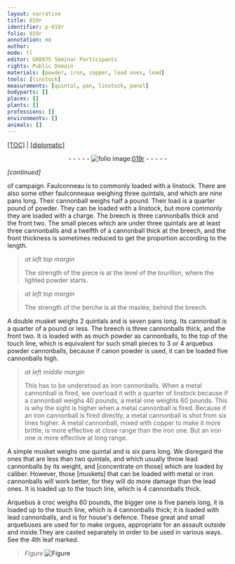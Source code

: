```yaml
---
layout: narrative
title: 019r
identifier: p-019r
folio: 019r
annotation: no
author:
mode: tl
editor: GR8975 Seminar Participants
rights: Public Domain
materials: [powder, iron, copper, lead ones, lead]
tools: [linstock]
measurements: [quintal, pan, linstock, panel]
bodyparts: []
places: []
plants: []
professions: []
environments: []
animals: []
---
```


<p><a href="{{ site.baseurl }}/translation/">[TOC]</a> | <a href="{{ site.baseurl }}/texts/p-019r_tc/">[diplomatic]</a></p><div class="folio" align="center">- - - - - <a href="http://gallica.bnf.fr/ark:/12148/btv1b10500001g/f43.image" target="_blank"><img src="https://cu-mkp.github.io/2017-workshop-edition/assets/photo-icon.png" alt="folio image: " style="display:inline-block; margin-bottom:-3px;"/>019r</a> - - - - - </div>  
 
*[continued]*
  
 of campaign. Faulconneau is to commonly loaded with a <span class="tl">linstock</span>. There are also some other faulconneaux weighing three <span class="ms">quintal</span>s, and which are nine <span class="ms">pan</span>s long. Their cannonball weighs half a pound. Their load is a quarter pound of <span class="m">powder</span>. They can be loaded with a <span class="tl">linstock</span>, but more commonly they are loaded with a charge. The breech is three cannonballs thick and the front two. The small pieces which are under three <span class="ms">quintal</span>s are at least three cannonballs and a twelfth of a cannonball thick at the breech, and the front thickness is sometimes reduced to get the proportion according to the length.
 
> *at left top margin*
> 
> 
>   The strength of the piece is at the level of the tourillon, where the lighted <span class="m">powder</span> starts.
 
> *at left top margin*
> 
> 
>   The strength of the berche is at the maslée, behind the breech. 
 
 A double musket weighs 2 <span class="ms">quintal</span>s and is seven <span class="ms">pan</span>s long. Its cannonball is a quarter of a pound or less. The breech is three cannonballs thick, and the front two. It is loaded with as much <span class="m">powder</span> as cannonballs, to the top of the touch line, which is equivalent for such small pieces to 3 or 4 arquebus <span class="m">powder</span> cannonballs, because if canon <span class="m">powder</span> is used, it can be loaded five cannonballs high.
 
> *at left middle margin*
> 
> 
>   This has to be understood as <span class="m">iron</span> cannonballs. When a metal cannonball is fired, we overload it with a quarter of <span class="tl"><span class="ms">linstock</span></span> because if a cannonball weighs 40 pounds, a metal one weights 60 pounds. This is why the sight is higher when a metal cannonball is fired. Because if an <span class="m">iron</span> cannonball is fired directly, a metal cannonball is shot from six lines higher. A metal cannonball, mixed with <span class="m">copper</span> to make it more brittle, is more effective at close range than the <span class="m">iron</span> one. But an <span class="m">iron</span> one is more effective at long range. 
 
 A simple musket weighs one <span class="ms">quintal</span> and is six <span class="ms">pan</span>s long. We disregard the ones that are less than two <span class="ms">quintal</span>s, and which usually throw lead cannonballs by its weight, and [concentrate on those] which are loaded by caliber. However, those [muskets] that can be loaded with metal or <span class="m">iron</span> cannonballs will work better, for they will do more damage than the <span class="m">lead ones</span>. It is loaded up to the touch line, which is 4 cannonballs thick. 
 
 Arquebus à croc weighs 60 pounds, the bigger one is five <span class="ms">panel</span>s long, it is loaded up to the touch line, which is 4 cannonballs thick; it is loaded with <span class="m">lead</span> cannonballs, and is for house's defence. These great and small arquebuses are used for to make orgues, appropriate for an assault outside and inside.They are casted separately in order to be used in various ways. See the 4th leaf marked. 
> *Figure*
> <a href="https://drive.google.com/open?id=0B9-oNrvWdlO5WWY3VjdlVktqZVk" target="_blank"><img src="https://cu-mkp.github.io/GR8975-edition/assets/photo-icon.png" alt="Figure" style="display:inline-block; margin-bottom:-3px;"/></a>
 
 
